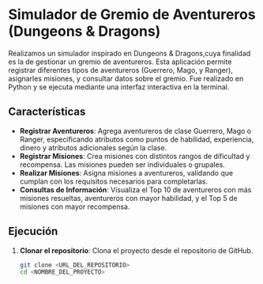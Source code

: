 # Simulador de Gremio de Aventureros (Dungeons & Dragons)

Realizamos un simulador inspirado en Dungeons & Dragons,cuya finalidad es la de gestionar un gremio de aventureros. Esta aplicación permite registrar diferentes tipos de aventureros (Guerrero, Mago, y Ranger), asignarles misiones, y consultar datos sobre el gremio. Fue realizado en Python y se ejecuta mediante una interfaz interactiva en la terminal.

## Características

- **Registrar Aventureros**: Agrega aventureros de clase Guerrero, Mago o Ranger, especificando atributos como puntos de habilidad, experiencia, dinero y atributos adicionales según la clase.
- **Registrar Misiones**: Crea misiones con distintos rangos de dificultad y recompensa. Las misiones pueden ser individuales o grupales.
- **Realizar Misiones**: Asigna misiones a aventureros, validando que cumplan con los requisitos necesarios para completarlas.
- **Consultas de Información**: Visualiza el Top 10 de aventureros con más misiones resueltas, aventureros con mayor habilidad, y el Top 5 de misiones con mayor recompensa.

## Ejecución

1. **Clonar el repositorio**: Clona el proyecto desde el repositorio de GitHub.
   ```bash
   git clone <URL_DEL_REPOSITORIO>
   cd <NOMBRE_DEL_PROYECTO>
